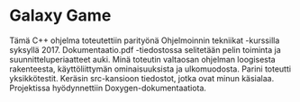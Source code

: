 # Galaxy Game

Tämä C++ ohjelma toteutettiin parityönä Ohjelmoinnin tekniikat -kurssilla syksyllä 2017. Dokumentaatio.pdf -tiedostossa selitetään pelin toiminta ja suunnitteluperiaatteet auki. Minä toteutin valtaosan
ohjelman loogisesta rakenteesta, käyttöliittymän ominaisuuksista ja ulkomuodosta. Parini toteutti yksikkötestit. Keräsin src-kansioon tiedostot, jotka ovat minun käsialaa. Projektissa hyödynnettiin Doxygen-dokumentaatiota.